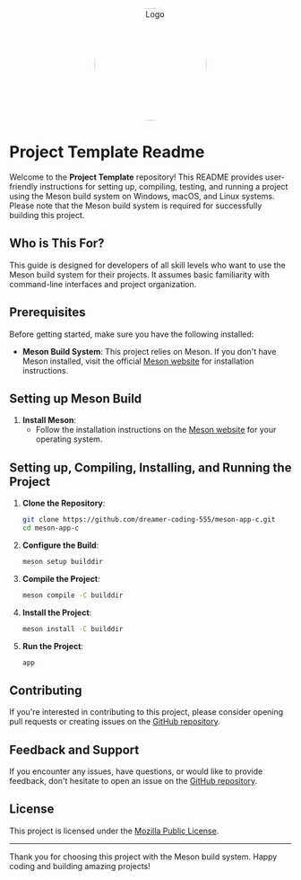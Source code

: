 <div style="text-align: center;">
    <img src="https://github.com/dreamer-coding-555/meson-app-c/raw/main/.github/logo.jpg" alt="Logo" width="200" style="border-radius: 50%;"/>
</div>

# Project Template Readme

Welcome to the **Project Template** repository! This README provides user-friendly instructions for setting up, compiling, testing, and running a project using the Meson build system on Windows, macOS, and Linux systems. Please note that the Meson build system is required for successfully building this project.

## Who is This For?

This guide is designed for developers of all skill levels who want to use the Meson build system for their projects. It assumes basic familiarity with command-line interfaces and project organization.

## Prerequisites

Before getting started, make sure you have the following installed:

- **Meson Build System**: This project relies on Meson. If you don't have Meson installed, visit the official [Meson website](https://mesonbuild.com/Getting-meson.html) for installation instructions.

## Setting up Meson Build

1. **Install Meson**:
   - Follow the installation instructions on the [Meson website](https://mesonbuild.com/Getting-meson.html) for your operating system.

## Setting up, Compiling, Installing, and Running the Project

1. **Clone the Repository**:
   ```bash
   git clone https://github.com/dreamer-coding-555/meson-app-c.git
   cd meson-app-c
   ```

2. **Configure the Build**:
   ```bash
   meson setup builddir
   ```

3. **Compile the Project**:
   ```bash
   meson compile -C builddir
   ```

4. **Install the Project**:
   ```bash
   meson install -C builddir
   ```

5. **Run the Project**:
   ```bash
   app
   ```

## Contributing

If you're interested in contributing to this project, please consider opening pull requests or creating issues on the [GitHub repository](https://github.com/dreamer-coding-555/meson-app-c).

## Feedback and Support

If you encounter any issues, have questions, or would like to provide feedback, don't hesitate to open an issue on the [GitHub repository](https://github.com/dreamer-coding-555/meson-app-c/issues).

## License

This project is licensed under the [Mozilla Public License](LICENSE).

---

Thank you for choosing this project with the Meson build system. Happy coding and building amazing projects!
